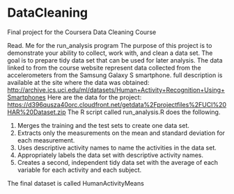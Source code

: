 # DataCleaning
Final project for the Coursera Data Cleaning Course

Read. Me for the run_analysis program 
The purpose of this project is to demonstrate your ability to collect, work with, and clean a data set. The goal is to prepare tidy
data set that can be used for later analysis. 
The data linked to from the course website represent data collected from the accelerometers from the Samsung Galaxy S smartphone. 
  full description is available at the site where the data was obtained:
http://archive.ics.uci.edu/ml/datasets/Human+Activity+Recognition+Using+Smartphones
Here are the data for the project:
https://d396qusza40orc.cloudfront.net/getdata%2Fprojectfiles%2FUCI%20HAR%20Dataset.zip
The R script called run_analysis.R does the following.
1.	Merges the training and the test sets to create one data set.
2.	Extracts only the measurements on the mean and standard deviation for each measurement.
3.	Uses descriptive activity names to name the activities in the data set.
4.	Appropriately labels the data set with descriptive activity names.
5.	Creates a second, independent tidy data set with the average of each variable for each activity and each subject.

The final dataset is called HumanActivityMeans
